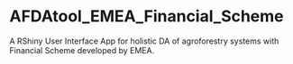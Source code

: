 # AFDAtool_EMEA_Financial_Scheme
A RShiny User Interface App for holistic DA of agroforestry systems with Financial Scheme developed by EMEA.

